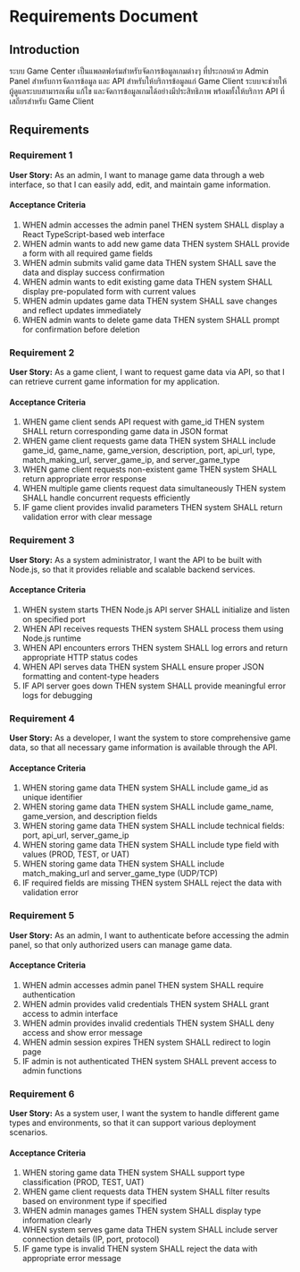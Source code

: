 # Requirements Document

## Introduction

ระบบ Game Center เป็นแพลตฟอร์มสำหรับจัดการข้อมูลเกมต่างๆ ที่ประกอบด้วย Admin Panel สำหรับการจัดการข้อมูล และ API สำหรับให้บริการข้อมูลแก่ Game Client ระบบจะช่วยให้ผู้ดูแลระบบสามารถเพิ่ม แก้ไข และจัดการข้อมูลเกมได้อย่างมีประสิทธิภาพ พร้อมทั้งให้บริการ API ที่เสถียรสำหรับ Game Client

## Requirements

### Requirement 1

**User Story:** As an admin, I want to manage game data through a web interface, so that I can easily add, edit, and maintain game information.

#### Acceptance Criteria

1. WHEN admin accesses the admin panel THEN system SHALL display a React TypeScript-based web interface
2. WHEN admin wants to add new game data THEN system SHALL provide a form with all required game fields
3. WHEN admin submits valid game data THEN system SHALL save the data and display success confirmation
4. WHEN admin wants to edit existing game data THEN system SHALL display pre-populated form with current values
5. WHEN admin updates game data THEN system SHALL save changes and reflect updates immediately
6. WHEN admin wants to delete game data THEN system SHALL prompt for confirmation before deletion

### Requirement 2

**User Story:** As a game client, I want to request game data via API, so that I can retrieve current game information for my application.

#### Acceptance Criteria

1. WHEN game client sends API request with game_id THEN system SHALL return corresponding game data in JSON format
2. WHEN game client requests game data THEN system SHALL include game_id, game_name, game_version, description, port, api_url, type, match_making_url, server_game_ip, and server_game_type
3. WHEN game client requests non-existent game THEN system SHALL return appropriate error response
4. WHEN multiple game clients request data simultaneously THEN system SHALL handle concurrent requests efficiently
5. IF game client provides invalid parameters THEN system SHALL return validation error with clear message

### Requirement 3

**User Story:** As a system administrator, I want the API to be built with Node.js, so that it provides reliable and scalable backend services.

#### Acceptance Criteria

1. WHEN system starts THEN Node.js API server SHALL initialize and listen on specified port
2. WHEN API receives requests THEN system SHALL process them using Node.js runtime
3. WHEN API encounters errors THEN system SHALL log errors and return appropriate HTTP status codes
4. WHEN API serves data THEN system SHALL ensure proper JSON formatting and content-type headers
5. IF API server goes down THEN system SHALL provide meaningful error logs for debugging

### Requirement 4

**User Story:** As a developer, I want the system to store comprehensive game data, so that all necessary game information is available through the API.

#### Acceptance Criteria

1. WHEN storing game data THEN system SHALL include game_id as unique identifier
2. WHEN storing game data THEN system SHALL include game_name, game_version, and description fields
3. WHEN storing game data THEN system SHALL include technical fields: port, api_url, server_game_ip
4. WHEN storing game data THEN system SHALL include type field with values (PROD, TEST, or UAT)
5. WHEN storing game data THEN system SHALL include match_making_url and server_game_type (UDP/TCP)
6. IF required fields are missing THEN system SHALL reject the data with validation error

### Requirement 5

**User Story:** As an admin, I want to authenticate before accessing the admin panel, so that only authorized users can manage game data.

#### Acceptance Criteria

1. WHEN admin accesses admin panel THEN system SHALL require authentication
2. WHEN admin provides valid credentials THEN system SHALL grant access to admin interface
3. WHEN admin provides invalid credentials THEN system SHALL deny access and show error message
4. WHEN admin session expires THEN system SHALL redirect to login page
5. IF admin is not authenticated THEN system SHALL prevent access to admin functions

### Requirement 6

**User Story:** As a system user, I want the system to handle different game types and environments, so that it can support various deployment scenarios.

#### Acceptance Criteria

1. WHEN storing game data THEN system SHALL support type classification (PROD, TEST, UAT)
2. WHEN game client requests data THEN system SHALL filter results based on environment type if specified
3. WHEN admin manages games THEN system SHALL display type information clearly
4. WHEN system serves game data THEN system SHALL include server connection details (IP, port, protocol)
5. IF game type is invalid THEN system SHALL reject the data with appropriate error message